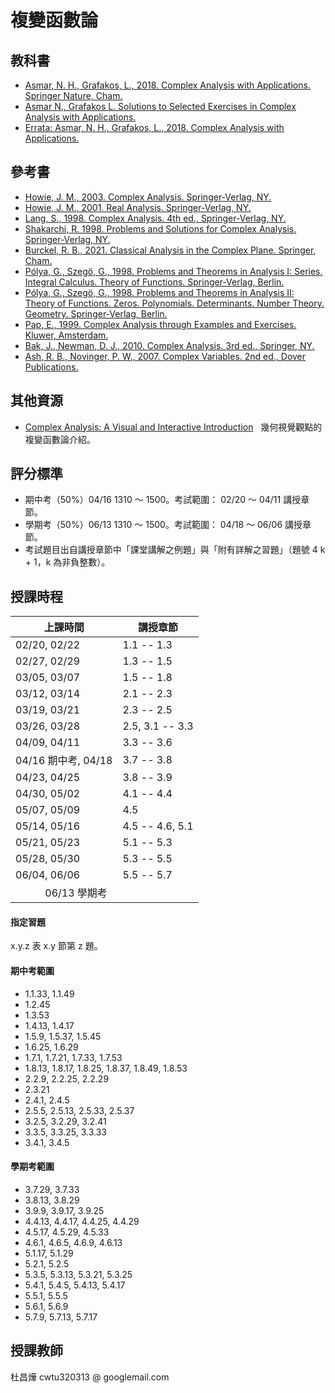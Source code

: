 # 複變函數論 

<!--
單變數複變函數理論是數學領域的必備核心知識。本課程將使同學熟悉其概念與運算，為日後應用打好基礎。

Mastering the analysis of single complex variable is essential for understanding physics, engineering, and various mathematical fields. This course will familiarize students with its concepts and operations, laying the foundation for future applications.
-->

<!--
## 講義 
<a href="https://github.com/chang-ye-tu/cf/blob/master/note/note01.pdf">01</a>&nbsp; | &nbsp;<a href="https://github.com/chang-ye-tu/cf/blob/master/note/note02.pdf">02</a>&nbsp; | &nbsp;<a href="https://github.com/chang-ye-tu/cf/blob/master/note/note03.pdf">03</a>&nbsp; | &nbsp;<a href="https://github.com/chang-ye-tu/cf/blob/master/note/note04.pdf">04</a>&nbsp; | &nbsp;<a href="https://github.com/chang-ye-tu/cf/blob/master/note/note05.pdf">05</a>&nbsp; | &nbsp;<a href="https://github.com/chang-ye-tu/cf/blob/master/note/note06.pdf">06</a>
-->

## 教科書

- [Asmar, N. H., Grafakos, L., 2018. Complex Analysis with Applications. Springer Nature, Cham.](https://link.springer.com/book/10.1007/978-3-319-94063-2)
- [Asmar N., Grafakos L. Solutions to Selected Exercises in Complex Analysis with Applications.](https://github.com/chang-ye-tu/cf/blob/master/grafakos_selected_sol.pdf)
- [Errata: Asmar, N. H., Grafakos, L., 2018. Complex Analysis with Applications.](https://grafakos.missouri.edu/ComplexAnalysis.html)

## 參考書

- [Howie, J. M., 2003. Complex Analysis. Springer-Verlag, NY.](https://link.springer.com/book/10.1007/978-1-4471-0027-0) 
- [Howie, J. M., 2001. Real Analysis. Springer-Verlag, NY.](https://link.springer.com/book/10.1007/978-1-4471-0341-7)
- [Lang, S., 1998. Complex Analysis. 4th ed., Springer-Verlag, NY.](https://link.springer.com/book/10.1007/978-1-4757-3083-8)
- [Shakarchi, R. 1998. Problems and Solutions for Complex Analysis. Springer-Verlag, NY.](https://link.springer.com/book/10.1007/978-1-4612-1534-9)
- [Burckel, R. B., 2021. Classical Analysis in the Complex Plane. Springer, Cham.](https://link.springer.com/book/10.1007/978-1-0716-1965-0)
- [Pólya, G., Szegö, G., 1998. Problems and Theorems in Analysis I: Series. Integral Calculus. Theory of Functions. Springer-Verlag, Berlin.](https://link.springer.com/book/10.1007/978-3-642-61983-0)
- [Pólya, G., Szegö, G., 1998. Problems and Theorems in Analysis II: Theory of Functions. Zeros. Polynomials. Determinants. Number Theory. Geometry. Springer-Verlag, Berlin.](https://link.springer.com/book/10.1007/978-3-642-61905-2)
- [Pap, E., 1999. Complex Analysis through Examples and Exercises. Kluwer, Amsterdam.](https://link.springer.com/book/10.1007/978-94-017-1106-7)
- [Bak, J., Newman, D. J., 2010. Complex Analysis. 3rd ed., Springer, NY.](https://link.springer.com/book/10.1007/978-1-4419-7288-0)
- [Ash, R. B., Novinger, P. W., 2007. Complex Variables. 2nd ed., Dover Publications.](https://people.math.sc.edu/girardi/m7034/book/AshComplexVariablesWithHyperlinks.pdf) 

## 其他資源

- [Complex Analysis: A Visual and Interactive Introduction](https://complex-analysis.com/) &nbsp; 幾何視覺觀點的複變函數論介紹。

<!--
- [Lang, S., 1987. Linear Algebra. 3rd ed, Springer-Verlag, NY.](https://link.springer.com/book/10.1007/978-1-4757-1949-9)
- [Shakarchi, R., 1996. Solutions Manual for Lang's Linear Algebra. Springer-Verlag, NY.](https://link.springer.com/book/10.1007/978-1-4612-0755-9)
- [Lang, S., 1987. Introduction to Linear Algebra. 2nd ed, Springer-Verlag, NY.](https://link.springer.com/book/10.1007/978-1-4612-1070-2)

# 
02/20 1.1, 1.2 (end 1.2.6)
02/22 placement test, 1.2 (from 1.2.7), 1.3 (end 1.3.8) 
02/27 1.3 (from 1.3.9), 1.4 (end 1.4.5)
02/29 1.4 (from 1.4.6), 1.5 (end 1.5.18)
03/05 1.5 (from 1.5.19), 1.6 (skip 1.6.5, 1.6.6, 1.6.8, 1.6.9), 1.7 (end 1.7.5; skip 1.7.2)
03/07 1.7 (from 1.7.6), 1.8
03/12 2.1
03/14 2.2, 2.3 (end 2.3.9)
03/19 2.3 (from 2.3.10), 2.4 (end 2.4.4)
03/21 2.4 (from 2.4.5), 2.5 (end 2.5.1), 30 min tests: prove limit uniqueness & limit quotient rule
03/26 2.5 (from 2.5.2), 3.1
03/28 3.2, 3.3 (end 3.3.2)
04/09 3.3 (from 3.3.3)
04/11 3.4, (3.5, 3.6)
04/16 Midterm 
04/18 3.7, 3.8 (end 3.8.3)
04/23 3.8 (from 3.8.4), 3.9.2
04/25 3.9
04/30 4.1, 4.3
05/02 4.4
05/07 4.5
05/09 4.5, 4.6
05/14
05/16
05/21
05/23
05/28
05/30
06/04
06/06 

-->

## 評分標準

- 期中考（50%）04/16 1310 ～ 1500。考試範圍： 02/20 ～ 04/11 講授章節。 
- 學期考（50%）06/13 1310 ～ 1500。考試範圍： 04/18 ～ 06/06 講授章節。
- 考試題目出自講授章節中「課堂講解之例題」與「附有詳解之習題」（題號 4 k + 1，k 為非負整數）。

## 授課時程

| 上課時間            | 講授章節               |
|---------------------|------------------------|
| 02/20, 02/22        | 1.1 -- 1.3             |
| 02/27, 02/29        | 1.3 -- 1.5             |
| 03/05, 03/07        | 1.5 -- 1.8             | 
| 03/12, 03/14        | 2.1 -- 2.3             |
| 03/19, 03/21        | 2.3 -- 2.5             |
| 03/26, 03/28        | 2.5, 3.1 -- 3.3        |
| 04/09, 04/11        | 3.3 -- 3.6             |
| 04/16 期中考, 04/18 | 3.7 -- 3.8             |
| 04/23, 04/25        | 3.8 -- 3.9             |
| 04/30, 05/02        | 4.1 -- 4.4             |
| 05/07, 05/09        | 4.5                    |
| 05/14, 05/16        | 4.5 -- 4.6, 5.1        |
| 05/21, 05/23        | 5.1 -- 5.3             |
| 05/28, 05/30        | 5.3 -- 5.5             |
| 06/04, 06/06        | 5.5 -- 5.7             |
| &nbsp;&nbsp;&nbsp;&nbsp;&nbsp;&nbsp;&nbsp;&nbsp;&nbsp;&nbsp;&nbsp;06/13 學期考    |                       |

#### 指定習題

x.y.z 表 x.y 節第 z 題。

#### 期中考範圍

- 1.1.33, 1.1.49
- 1.2.45
- 1.3.53
- 1.4.13, 1.4.17
- 1.5.9, 1.5.37, 1.5.45
- 1.6.25, 1.6.29
- 1.7.1, 1.7.21, 1.7.33, 1.7.53
- 1.8.13, 1.8.17, 1.8.25, 1.8.37, 1.8.49, 1.8.53
- 2.2.9, 2.2.25, 2.2.29
- 2.3.21
- 2.4.1, 2.4.5
- 2.5.5, 2.5.13, 2.5.33, 2.5.37
- 3.2.5, 3.2.29, 3.2.41
- 3.3.5, 3.3.25, 3.3.33
- 3.4.1, 3.4.5

#### 學期考範圍

- 3.7.29, 3.7.33 
- 3.8.13, 3.8.29
- 3.9.9, 3.9.17, 3.9.25
- 4.4.13, 4.4.17, 4.4.25, 4.4.29
- 4.5.17, 4.5.29, 4.5.33
- 4.6.1, 4.6.5, 4.6.9, 4.6.13
- 5.1.17, 5.1.29
- 5.2.1, 5.2.5
- 5.3.5, 5.3.13, 5.3.21, 5.3.25 
- 5.4.1, 5.4.5, 5.4.13, 5.4.17
- 5.5.1, 5.5.5
- 5.6.1, 5.6.9
- 5.7.9, 5.7.13, 5.7.17

## 授課教師

杜昌燁 cwtu320313 @ googlemail.com
